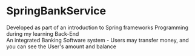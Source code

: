 # SpringBankService

Developed as part of an introduction to Spring frameworks  Programming during my learning Back-End <br> An integrated Banking Software system - Users may transfer money, and you can see the User's amount and balance
